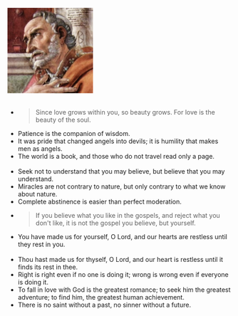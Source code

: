 ![image info](images/augustine.jpg)
<br><br>
- > Since love grows within you, so beauty grows. For love is the beauty of the soul.
- Patience is the companion of wisdom.
- It was pride that changed angels into devils; it is humility that makes men as angels.
- The world is a book, and those who do not travel read only a page.
<br><br>
- Seek not to understand that you may believe, but believe that you may understand.
- Miracles are not contrary to nature, but only contrary to what we know about nature.
- Complete abstinence is easier than perfect moderation.
- > If you believe what you like in the gospels, and reject what you don't like, it is not the gospel you believe, but yourself.
- You have made us for yourself, O Lord, and our hearts are restless until they rest in you.
<br><br>
- Thou hast made us for thyself, O Lord, and our heart is restless until it finds its rest in thee.
- Right is right even if no one is doing it; wrong is wrong even if everyone is doing it.
- To fall in love with God is the greatest romance; to seek him the greatest adventure; to find him, the greatest human achievement.
- There is no saint without a past, no sinner without a future.